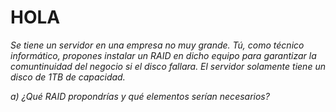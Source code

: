 # HOLA
*Se tiene un servidor en una empresa no muy grande. Tú, como técnico informático, propones instalar un RAID en dicho equipo para garantizar la comuntinuidad del negocio si el disco fallara. El servidor solamente tiene un disco de 1TB de capacidad.*


*a) ¿Qué RAID propondrías y qué elementos serían necesarios?*
